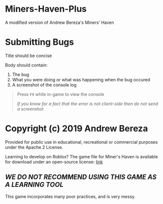 # Miners-Haven-Plus
A modified version of Andrew Bereza's Miners' Haven

# Submitting Bugs
Title should be concise

Body should contain:
1. The bug
2. What you were doing or what was happening when the bug occured
3. A screenshot of the console log
> Press `F9` while in-game to view the console
>
> *If you know for a fact that the error is not client-side then do not send a screenshot*

# Copyright (c) 2019 Andrew Bereza
Provided for public use in educational, recreational or commercial purposes under the Apache 2 License.

Learning to develop on Roblox? The game file for Miner's Haven is available for download under an open-source license:
[link](https://devforum.roblox.com/t/miners-haven-open-sourced-everything-you-need-to-make-your-own-factory-game/350767)

*WE DO NOT RECOMMEND USING THIS GAME AS A LEARNING TOOL*
-
This game incorporates many poor practices, and is very messy.
